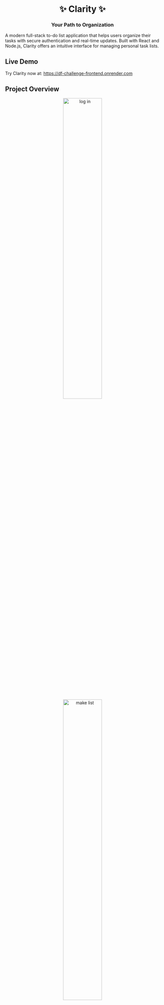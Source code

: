 <h1 align="center">
✨ Clarity ✨
</h1>
<h3 align="center">
Your Path to Organization
</h3>


A modern full-stack to-do list application that helps users organize their tasks with secure authentication and real-time updates. Built with React and Node.js, Clarity offers an intuitive interface for managing personal task lists.

## Live Demo

Try Clarity now at: https://df-challenge-frontend.onrender.com

## Project Overview

<div align="center">
<img src="./Imgs/LogIn.png" width="50%" alt="log in">
<img src="./Imgs/MakeList.png" width="50%" alt="make list">
<img src="./Imgs/Lists.png" width="50%" alt="lists">
</div>
Clarity is a web-based task management system that allows users to:

- Create and manage multiple to-do lists
- Track task completion in real-time
- Secure personal tasks with user authentication
- Access their lists from any device

## Technology Stack 🛠️

### Frontend

- React.js
- React Router for navigation
- Bootstrap 5 for responsive design
- Context API for state management

### Backend

- Node.js with Express
- MongoDB with Mongoose
- JWT for authentication
- bcrypt for password hashing

### Testing

- Jest and Supertest for backend endpoint testing
- Comprehensive test suite for user authentication
- Automated testing for API responses and data validation

### Other Tools

- dotenv for environment variable management

## Application Structure

```plaintext
Frontend Routes:
/ - Home (wrapper component)
├── / - Entry (login/register forms)
└── /dashboard - Main application area
    ├── /dashboard - Lists overview
    ├── /dashboard/create-list - Create new list
    └── /dashboard/view-list - Single list view
```

## Features

### User Authentication

- Secure registration with email validation
- JWT-based authentication
- Password hashing with bcrypt
- Protected routes and API endpoints

### Task Management 📝

- Create multiple lists
- Real-time task status updates
- Mark individual tasks as complete
- Automatic list status tracking
- Delete completed lists

### Error Handling

- Form validation on both client and server side
- Meaningful error messages for users
- Email format validation
- Username uniqueness checking

### Testing & Validation

- Automated testing with Jest for critical endpoints
- User registration validation testing
- Duplicate user prevention verification
- Error handling test coverage
- API response validation

## API Endpoints 🎯

### Authentication

- POST /register - New user registration
- POST /login- User authentication

### Task Management

- GET /api/lists - Retrieve user's lists
- POST /api/lists - Create new list
- GET /api/lists/:listId - Get specific list
- PATCH /api/lists/:listId/items/:itemId - Update task status
- DELETE /api/lists/:listId - Remove list

## Getting Started

### Prerequisites

- Node.js (v14 or higher)
- MongoDB
- npm or yarn

### Environmental Variables

#### Create a .env file in the root directory:

```
MONGO_URI=your_mongodb_connection_string
JWT_SECRET=your_jwt_secret
PORT=4000
```

### Installation 🔧

1. Clone the repository

```
git clone https://github.com/YourUsername/clarity-todo.git
cd clarity-todo
```

2. Install dependencies

```
# Install backend dependencies
cd server
npm install

# Install frontend dependencies
cd ../client
npm install
```

3. Start the development servers

```
# Start backend (from server directory)
npm run start

# Start frontend (from client directory)
npm run start
```

# Deployment 🚀

## Current Deployment

- Frontend URL: https://df-challenge-frontend.onrender.com
- Backend URL: https://df-challenge.onrender.com
- Database: MongoDB Atlas

## Deployment Configuration

### MongoDB Atlas Setup

1. Database Configuration:
   - Created project "Clarity" in MongoDB Atlas
   - Established database "claritydb"
   - Configured network access (IP: 0.0.0.0/0)
   - Created database user with appropriate permissions

### Render Deployment

#### Backend Service (df-challenge)

1. Service Configuration:

   - Type: Web Service
   - Repository: Connected to GitHub
   - Root Directory: backend
   - Runtime: Node.js
   - Build Command: `npm install && npm uninstall bcrypt && npm install bcrypt --save`
   - Start Command: `node server.js`

2. Environment Variables:
   - `MONGO_URI`: MongoDB Atlas connection string
   - `JWT_SECRET`: Secret key for JWT authentication
   - `NODE_ENV`: production

#### Frontend Service (df-challenge-frontend)

1. Service Configuration:

   - Type: Static Site
   - Repository: Same GitHub repository
   - Root Directory: / (root level)
   - Build Command: `npm run build`
   - Publish Directory: build

2. Environment Variables:
   - `REACT_APP_API_URL`: https://df-challenge.onrender.com

### Frontend Configuration

1. API Connection Setup:
   - Created `config.js` for environment-based URL management
   - Configured production and development BASE_URLs
   - Updated all fetch calls to use BASE_URL
   - Removed proxy configuration from package.json

### Deployment URLs

Development Environment:

- Frontend: http://localhost:3000
- Backend: http://localhost:4000
- Database: Local MongoDB instance

Production Environment:

- Frontend: https://df-challenge-frontend.onrender.com
- Backend: https://df-challenge.onrender.com
- Database: MongoDB Atlas

### Deployment Process

1. Database Preparation:

   - Set up MongoDB Atlas cluster
   - Configure database access credentials
   - Enable network access
   - Obtain connection string

2. Backend Deployment:

   - Push code to GitHub
   - Create new Web Service in Render
   - Configure environment variables
   - Deploy and verify MongoDB connection

3. Frontend Deployment:

   - Create new Static Site in Render
   - Set environment variables
   - Deploy and verify backend connection

4. Verification Steps:
   - Test user registration flow
   - Verify login functionality
   - Test list creation and management
   - Confirm database operations

# Security Features

- JWT token expiration
- Password hashing
- Protected API endpoints
- Input sanitization
- Email validation
- Minimum password length requirements

# Contributing

- Fork the repository
- Create your feature branch (git checkout -b feature/AmazingFeature)
- Commit your changes (git commit -m 'Add some AmazingFeature')
- Push to the branch (git push origin feature/AmazingFeature)
- Open a Pull Request

# Acknowledgments

- MongoDB Atlas for database hosting
- Bootstrap for UI components
- React Router for navigation management
